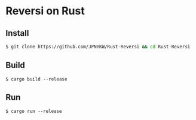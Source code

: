 # Reversi on Rust

## Install
```bash
$ git clone https://github.com/JPNYKW/Rust-Reversi && cd Rust-Reversi
```

## Build
```
$ cargo build --release
```

## Run
```
$ cargo run --release
```

